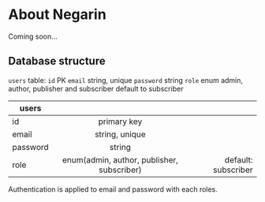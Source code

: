 # About Negarin
Coming soon...

## Database structure

`users` table:
`id` PK
`email` string, unique
`password` string
`role` enum admin, author, publisher and subscriber default to subscriber

| users | | |
| ------------- |:-------------:| -----:|
| id      | primary key |  |
| email      | string, unique      |   |
| password | string      |    |
| role | enum(admin, author, publisher, subscriber) | default: subscriber   |

Authentication is applied to email and password with each roles.
